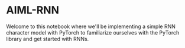 # AIML-RNN
Welcome to this notebook where we'll be implementing a simple RNN character model with PyTorch to familiarize ourselves with the PyTorch library and get started with RNNs.
